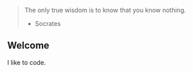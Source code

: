 
> The only true wisdom is to know that you know nothing.
> - Socrates

## Welcome

I like to code.
